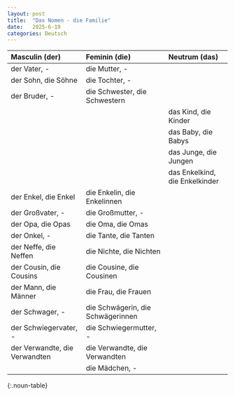```yaml
---
layout: post
title:  "Das Nomen - die Familie"
date:   2025-6-19
categories: Deutsch
---
```


<!-- 流量追蹤 -->
<script src="{{ '/assets/js/momo-script.js' | relative_url }}"></script>

<style>
.noun-table th:nth-child(1), .noun-table td:nth-child(1) { color: #4169E1; } /* Masculin 欄 - Royal Blue */
.noun-table th:nth-child(2), .noun-table td:nth-child(2) { color: #FF6B6B; } /* Feminin 欄 - Coral Red */
.noun-table th:nth-child(3), .noun-table td:nth-child(3) { color: #2ECC71; } /* Neutrum 欄 - Emerald Green */
</style>

| Masculin (der)          | Feminin (die)            | Neutrum (das)           |
| :---------------------- | :----------------------- | :---------------------- |
| der Vater, -            | die Mutter, -            |  |
| der Sohn, die Söhne     | die Tochter, -           |  |
| der Bruder, -           | die Schwester, die Schwestern |  |
|                         |                          | das Kind, die Kinder    |
|                         |                          | das Baby, die Babys     |
|                         |                          | das Junge, die Jungen   |
|                         |                          | das Enkelkind, die Enkelkinder |
| der Enkel, die Enkel    | die Enkelin, die Enkelinnen |  |
| der Großvater, -        | die Großmutter, -        |  |
| der Opa, die Opas       | die Oma, die Omas        |  |
| der Onkel, -            | die Tante, die Tanten    |  |
| der Neffe, die Neffen   | die Nichte, die Nichten  |  |
| der Cousin, die Cousins | die Cousine, die Cousinen |  |
| der Mann, die Männer    | die Frau, die Frauen     |  |
| der Schwager, -         | die Schwägerin, die Schwägerinnen |  |
| der Schwiegervater, -   | die Schwiegermutter, -   |  |
| der Verwandte, die Verwandten | die Verwandte, die Verwandten |  |
|                         | die Mädchen, -           |  |
{:.noun-table}